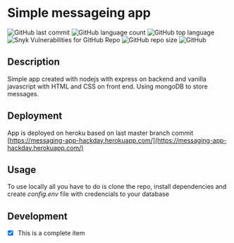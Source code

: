 
# Simple messageing app
![GitHub last commit](https://img.shields.io/github/last-commit/terragady/short-message-board)
![GitHub language count](https://img.shields.io/github/languages/count/terragady/short-message-board)
![GitHub top language](https://img.shields.io/github/languages/top/terragady/short-message-board)
![Snyk Vulnerabilities for GitHub Repo](https://img.shields.io/snyk/vulnerabilities/github/terragady/short-message-board)
![GitHub repo size](https://img.shields.io/github/repo-size/terragady/short-message-board)
![GitHub](https://img.shields.io/github/license/terragady/short-message-board)

## Description

Simple app created with nodejs with express on backend and vanilla javascript with HTML and CSS on front end. Using mongoDB to store messages.

## Deployment

App is deployed on heroku based on last master branch commit [https://messaging-app-hackday.herokuapp.com/](https://messaging-app-hackday.herokuapp.com/)

## Usage

To use locally all you have to do is clone the repo, install dependencies and create *config.env* file with credencials to your database

## Development

- [x] This is a complete item

